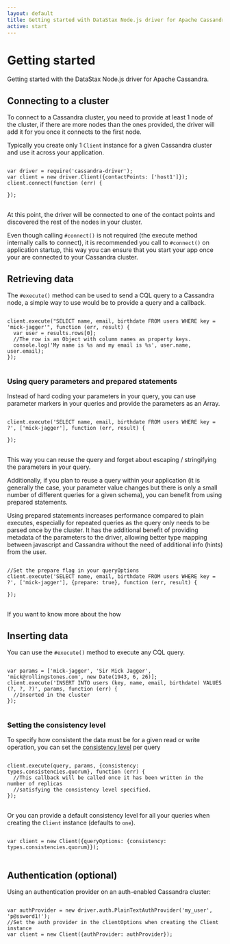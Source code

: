 ```yaml
---
layout: default
title: Getting started with DataStax Node.js driver for Apache Cassandra
active: start
---
```



# Getting started

Getting started with the DataStax Node.js driver for Apache Cassandra.

## Connecting to a cluster

To connect to a Cassandra cluster, you need to provide at least 1 node of the cluster, 
 if there are more nodes than the ones provided, the driver will add it for you once it connects to the first node.
 
Typically you create only 1 `Client` instance for a given Cassandra cluster and use it across your application.

<pre>
<code class="javascript">
var driver = require('cassandra-driver');
var client = new driver.Client({contactPoints: ['host1']});
client.connect(function (err) {
  
});
</code>
</pre>

At this point, the driver will be connected to one of the contact points and discovered the rest of the nodes in your cluster.  

Even though calling `#connect()` is not required (the execute method internally calls to connect), it is recommended you call to `#connect()` 
 on application startup, this way you can ensure that you start your app once your are connected to your Cassandra cluster.

## Retrieving data

The `#execute()` method can be used to send a CQL query to a Cassandra node, a simple way to use would be to provide a query and a callback.

<pre>
<code class="javascript">
client.execute("SELECT name, email, birthdate FROM users WHERE key = 'mick-jagger'", function (err, result) {
  var user = results.rows[0];
  //The row is an Object with column names as property keys. 
  console.log('My name is %s and my email is %s', user.name, user.email);
});
</code>
</pre>

### Using query parameters and prepared statements

Instead of hard coding your parameters in your query, you can use parameter markers in your queries and provide the parameters as an Array.
 
<pre>
<code class="javascript">
client.execute('SELECT name, email, birthdate FROM users WHERE key = ?', ['mick-jagger'], function (err, result) {

});
</code>
</pre>

This way you can reuse the query and forget about escaping / stringifying the parameters in your query. 

Additionally, if you plan to reuse a query within your application (it is generally the case, your parameter value changes 
but there is only a small number of different queries for a given schema), you can benefit from using prepared statements.
 
Using prepared statements increases performance compared to plain executes, especially for repeated queries as the query only needs to be parsed once by the cluster. 
It has the additional benefit of providing metadata of the parameters to the driver, allowing better type mapping between javascript and Cassandra without the need of additional info (hints) from the user.

<pre>
<code class="javascript">
//Set the prepare flag in your queryOptions
client.execute('SELECT name, email, birthdate FROM users WHERE key = ?', ['mick-jagger'], {prepare: true}, function (err, result) {

});
</code>
</pre>

If you want to know more about the how 

## Inserting data

You can use the `#execute()` method to execute any CQL query.

<pre>
<code class="javascript">
var params = ['mick-jagger', 'Sir Mick Jagger', 'mick@rollingstones.com', new Date(1943, 6, 26)];
client.execute('INSERT INTO users (key, name, email, birthdate) VALUES (?, ?, ?)', params, function (err) {
  //Inserted in the cluster
});
</code>
</pre>

### Setting the consistency level

To specify how consistent the data must be for a given read or write operation, you can set the [consistency level][consistency] per query

<pre>
<code class="javascript">
client.execute(query, params, {consistency: types.consistencies.quorum}, function (err) {
  //This callback will be called once it has been written in the number of replicas
  //satisfying the consistency level specified.
});
</code>
</pre>

Or you can provide a default consistency level for all your queries when creating the `Client` instance (defaults to `one`).

<pre><code class="javascript">
var client = new Client({queryOptions: {consistency: types.consistencies.quorum}});
</code>
</pre>

## Authentication (optional)

Using an authentication provider on an auth-enabled Cassandra cluster:

<pre><code class="javascript">
var authProvider = new driver.auth.PlainTextAuthProvider('my_user', 'p@ssword1!');
//Set the auth provider in the clientOptions when creating the Client instance
var client = new Client({authProvider: authProvider});
</code>
</pre>

[consistency]: http://www.datastax.com/documentation/cassandra/2.0/cassandra/dml/dml_config_consistency_c.html